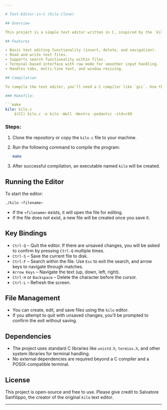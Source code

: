 ```yaml
---

# Text-Editor-in-C (Kilo Clone)

## Overview

This project is a simple text editor written in C, inspired by the `kilo` text editor created by Salvatore Sanfilippo. It runs in the terminal and provides basic text editing capabilities such as file reading, saving, and navigating. The editor supports keyboard shortcuts for easier file manipulation.

## Features

- Basic text editing functionality (insert, delete, and navigation).
- Read and write text files.
- Supports search functionality within files.
- Terminal-based interface with raw mode for smoother input handling.
- Handles tabs, multi-line text, and window resizing.

## Compilation

To compile the text editor, you'll need a C compiler like `gcc`. Use the provided `Makefile` to compile the project.

### Makefile:

```make
kilo: kilo.c
    $(CC) kilo.c -o kilo -Wall -Wextra -pedantic -std=c99
```

### Steps:
1. Clone the repository or copy the `kilo.c` file to your machine.
2. Run the following command to compile the program:
   ```bash
   make
   ```

3. After successful compilation, an executable named `kilo` will be created.

## Running the Editor

To start the editor:

```bash
./kilo <filename>
```

- If the `<filename>` exists, it will open the file for editing.
- If the file does not exist, a new file will be created once you save it.

## Key Bindings

- `Ctrl-Q` – Quit the editor. If there are unsaved changes, you will be asked to confirm by pressing `Ctrl-Q` multiple times.
- `Ctrl-S` – Save the current file to disk.
- `Ctrl-F` – Search within the file. Use `Esc` to exit the search, and arrow keys to navigate through matches.
- `Arrow Keys` – Navigate the text (up, down, left, right).
- `Ctrl-H` or `Backspace` – Delete the character before the cursor.
- `Ctrl-L` – Refresh the screen.

## File Management

- You can create, edit, and save files using the `kilo` editor.
- If you attempt to quit with unsaved changes, you’ll be prompted to confirm the exit without saving.

## Dependencies

- The project uses standard C libraries like `unistd.h`, `termios.h`, and other system libraries for terminal handling.
- No external dependencies are required beyond a C compiler and a POSIX-compatible terminal.

## License

This project is open-source and free to use. Please give credit to Salvatore Sanfilippo, the creator of the original `kilo` text editor.

---
```

